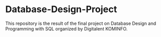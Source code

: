 # Database-Design-Project
This repository is the result of the final project on Database Design and Programming with SQL organized by Digitalent KOMINFO.

